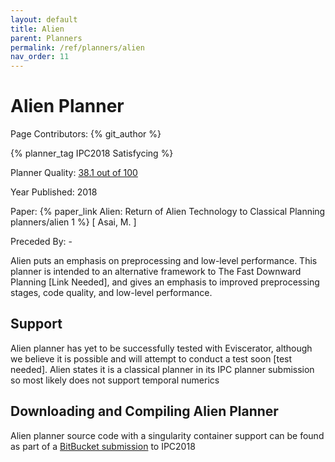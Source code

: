 ```yaml
---
layout: default
title: Alien
parent: Planners
permalink: /ref/planners/alien
nav_order: 11
---
```

# Alien Planner

Page Contributors: {% git_author %}

{% planner_tag IPC2018 Satisfycing %}

Planner Quality: [38.1 out of 100](/ref/planners/rating)

Year Published: 2018

Paper: {% paper_link Alien: Return of Alien Technology to Classical Planning planners/alien 1 %} [ Asai, M. ]

Preceded By: -

Alien puts an emphasis on preprocessing and low-level performance. This planner is intended to an alternative framework to The Fast Downward Planning [Link Needed], and gives an emphasis to improved preprocessing stages, code quality, and low-level performance. 

## Support

Alien planner has yet to be successfully tested with Eviscerator, although we believe it is possible and will attempt to conduct a test soon [test needed]. Alien states it is a classical planner in its IPC planner submission so most likely does not support temporal numerics


## Downloading and Compiling Alien Planner

Alien planner source code with a singularity container support can be found as part of a [BitBucket submission](https://bitbucket.org/ipc2018-classical/team33/src/ipc-2018-seq-sat/) to IPC2018